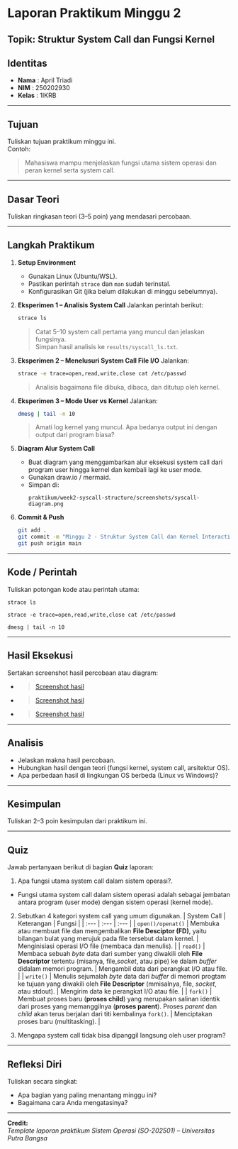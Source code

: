 
# Laporan Praktikum Minggu 2
 Topik: Struktur System Call dan Fungsi Kernel
---

## Identitas
- **Nama**  : April Triadi
- **NIM**   : 250202930 
- **Kelas** : 1IKRB

---

## Tujuan
Tuliskan tujuan praktikum minggu ini.  
Contoh:  
> Mahasiswa mampu menjelaskan fungsi utama sistem operasi dan peran kernel serta system call.

---

## Dasar Teori
Tuliskan ringkasan teori (3–5 poin) yang mendasari percobaan.

---

## Langkah Praktikum
1. **Setup Environment**
   - Gunakan Linux (Ubuntu/WSL).
   - Pastikan perintah `strace` dan `man` sudah terinstal.
   - Konfigurasikan Git (jika belum dilakukan di minggu sebelumnya).

2. **Eksperimen 1 – Analisis System Call**
   Jalankan perintah berikut:
   ```bash
   strace ls
   ```
   > Catat 5–10 system call pertama yang muncul dan jelaskan fungsinya.  
   Simpan hasil analisis ke `results/syscall_ls.txt`.

3. **Eksperimen 2 – Menelusuri System Call File I/O**
   Jalankan:
   ```bash
   strace -e trace=open,read,write,close cat /etc/passwd
   ```
   > Analisis bagaimana file dibuka, dibaca, dan ditutup oleh kernel.

4. **Eksperimen 3 – Mode User vs Kernel**
   Jalankan:
   ```bash
   dmesg | tail -n 10
   ```
   > Amati log kernel yang muncul. Apa bedanya output ini dengan output dari program biasa?

5. **Diagram Alur System Call**
   - Buat diagram yang menggambarkan alur eksekusi system call dari program user hingga kernel dan kembali lagi ke user mode.
   - Gunakan draw.io / mermaid.
   - Simpan di:
     ```
     praktikum/week2-syscall-structure/screenshots/syscall-diagram.png
     ```

6. **Commit & Push**
   ```bash
   git add .
   git commit -m "Minggu 2 - Struktur System Call dan Kernel Interaction"
   git push origin main
   ```

---

## Kode / Perintah
Tuliskan potongan kode atau perintah utama:
```
strace ls
```
```
strace -e trace=open,read,write,close cat /etc/passwd
```
```
dmesg | tail -n 10
```
---

## Hasil Eksekusi
Sertakan screenshot hasil percobaan atau diagram:
- >[Screenshot hasil](screenshots/Week2.1.png)
- >[Screenshot hasil](screenshots/Week2.2.png)
- >[Screenshot hasil](screenshots/Week2.3.png)
---

## Analisis
- Jelaskan makna hasil percobaan.  
- Hubungkan hasil dengan teori (fungsi kernel, system call, arsitektur OS).  
- Apa perbedaan hasil di lingkungan OS berbeda (Linux vs Windows)?  

---

## Kesimpulan
Tuliskan 2–3 poin kesimpulan dari praktikum ini.

---

## Quiz
Jawab pertanyaan berikut di bagian **Quiz** laporan:
1. Apa fungsi utama system call dalam sistem operasi?.
  - Fungsi utama system call dalam sistem operasi adalah sebagai jembatan antara program (user mode) dengan sistem operasi (kernel mode).
2. Sebutkan 4 kategori system call yang umum digunakan.
   | System Call | Keterangan | Fungsi |
    | :--- | :--- | :--- |
    | `open()/openat()` | Membuka atau membuat file dan mengembalikan **File Desciptor (FD)**, yaitu bilangan bulat yang merujuk pada file tersebut dalam kernel. | Menginisiasi operasi I/O file (membaca dan menulis). |
    | `read()` | Membaca sebuah _byte_ data dari sumber yang diwakili oleh **File Descriptor** tertentu (misanya, file,_socket_, atau pipe) ke dalam _buffer_ didalam memori program. | Mengambil data dari perangkat I/O atau file. |
    | `write()` | Menulis sejumalah _byte_ data dari _buffer_ di memori progtam ke tujuan yang diwakili oleh **File Descriptor** (mmisalnya, file, _socket_, atau stdout). | Mengirim data ke perangkat I/O atau file. |
    | `fork()` | Membuat proses baru (**proses child**) yang merupakan salinan identik dari proses yang memanggilnya (**proses parent**). Proses _parent_ dan _child_ akan terus berjalan dari titi kembalinya ```fork()```. | Menciptakan proses baru (multitasking). |
   
3. Mengapa system call tidak bisa dipanggil langsung oleh user program?

---

## Refleksi Diri
Tuliskan secara singkat:
- Apa bagian yang paling menantang minggu ini?  
- Bagaimana cara Anda mengatasinya?  

---

**Credit:**  
_Template laporan praktikum Sistem Operasi (SO-202501) – Universitas Putra Bangsa_

